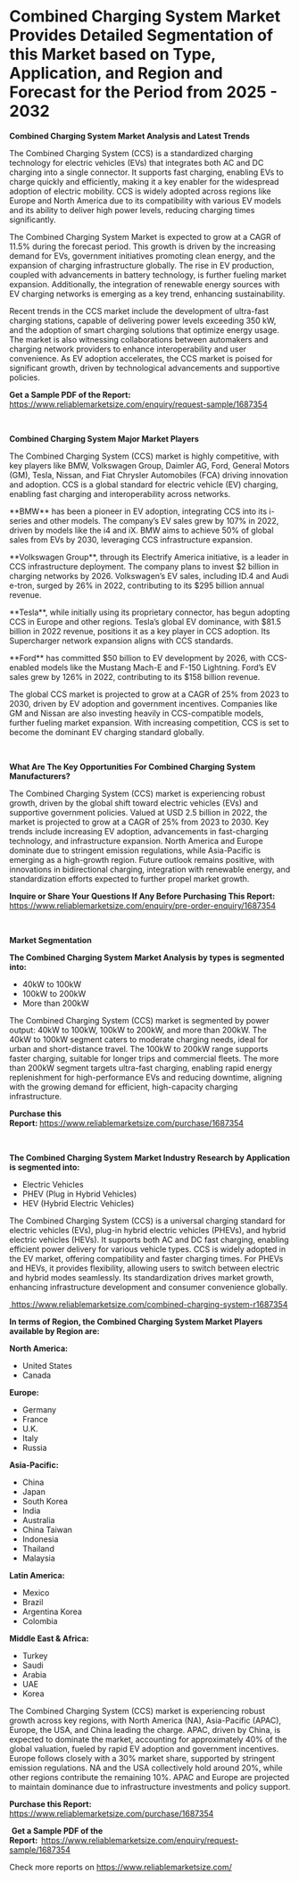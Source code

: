 <p><h1>Combined Charging System Market Provides Detailed Segmentation of this Market based on Type, Application, and Region and Forecast for the Period from 2025 - 2032</h1></p><p><strong>Combined Charging System Market Analysis and Latest Trends</strong></p>
<p><p>The Combined Charging System (CCS) is a standardized charging technology for electric vehicles (EVs) that integrates both AC and DC charging into a single connector. It supports fast charging, enabling EVs to charge quickly and efficiently, making it a key enabler for the widespread adoption of electric mobility. CCS is widely adopted across regions like Europe and North America due to its compatibility with various EV models and its ability to deliver high power levels, reducing charging times significantly.</p><p>The Combined Charging System Market is expected to grow at a CAGR of 11.5% during the forecast period. This growth is driven by the increasing demand for EVs, government initiatives promoting clean energy, and the expansion of charging infrastructure globally. The rise in EV production, coupled with advancements in battery technology, is further fueling market expansion. Additionally, the integration of renewable energy sources with EV charging networks is emerging as a key trend, enhancing sustainability.</p><p>Recent trends in the CCS market include the development of ultra-fast charging stations, capable of delivering power levels exceeding 350 kW, and the adoption of smart charging solutions that optimize energy usage. The market is also witnessing collaborations between automakers and charging network providers to enhance interoperability and user convenience. As EV adoption accelerates, the CCS market is poised for significant growth, driven by technological advancements and supportive policies.</p></p>
<p><strong>Get a Sample PDF of the Report:&nbsp;</strong> <a href="https://www.reliablemarketsize.com/enquiry/request-sample/1687354?utm_campaign=1131&utm_medium=2&utm_source=Github&utm_content=ia&utm_term=22012025&utm_id=combined-charging-system">https://www.reliablemarketsize.com/enquiry/request-sample/1687354</a></p>
<p>&nbsp;</p>
<p><strong>Combined Charging System Major Market Players</strong></p>
<p><p>The Combined Charging System (CCS) market is highly competitive, with key players like BMW, Volkswagen Group, Daimler AG, Ford, General Motors (GM), Tesla, Nissan, and Fiat Chrysler Automobiles (FCA) driving innovation and adoption. CCS is a global standard for electric vehicle (EV) charging, enabling fast charging and interoperability across networks.</p><p>**BMW** has been a pioneer in EV adoption, integrating CCS into its i-series and other models. The company’s EV sales grew by 107% in 2022, driven by models like the i4 and iX. BMW aims to achieve 50% of global sales from EVs by 2030, leveraging CCS infrastructure expansion.</p><p>**Volkswagen Group**, through its Electrify America initiative, is a leader in CCS infrastructure deployment. The company plans to invest $2 billion in charging networks by 2026. Volkswagen’s EV sales, including ID.4 and Audi e-tron, surged by 26% in 2022, contributing to its $295 billion annual revenue.</p><p>**Tesla**, while initially using its proprietary connector, has begun adopting CCS in Europe and other regions. Tesla’s global EV dominance, with $81.5 billion in 2022 revenue, positions it as a key player in CCS adoption. Its Supercharger network expansion aligns with CCS standards.</p><p>**Ford** has committed $50 billion to EV development by 2026, with CCS-enabled models like the Mustang Mach-E and F-150 Lightning. Ford’s EV sales grew by 126% in 2022, contributing to its $158 billion revenue.</p><p>The global CCS market is projected to grow at a CAGR of 25% from 2023 to 2030, driven by EV adoption and government incentives. Companies like GM and Nissan are also investing heavily in CCS-compatible models, further fueling market expansion. With increasing competition, CCS is set to become the dominant EV charging standard globally.</p></p>
<p>&nbsp;</p>
<p><strong>What Are The Key Opportunities For Combined Charging System Manufacturers?</strong></p>
<p><p>The Combined Charging System (CCS) market is experiencing robust growth, driven by the global shift toward electric vehicles (EVs) and supportive government policies. Valued at USD 2.5 billion in 2022, the market is projected to grow at a CAGR of 25% from 2023 to 2030. Key trends include increasing EV adoption, advancements in fast-charging technology, and infrastructure expansion. North America and Europe dominate due to stringent emission regulations, while Asia-Pacific is emerging as a high-growth region. Future outlook remains positive, with innovations in bidirectional charging, integration with renewable energy, and standardization efforts expected to further propel market growth.</p></p>
<p><strong>Inquire or Share Your Questions If Any Before Purchasing This Report:</strong> <a href="https://www.reliablemarketsize.com/enquiry/pre-order-enquiry/1687354?utm_campaign=1131&utm_medium=2&utm_source=Github&utm_content=ia&utm_term=22012025&utm_id=combined-charging-system">https://www.reliablemarketsize.com/enquiry/pre-order-enquiry/1687354</a></p>
<p>&nbsp;</p>
<p><strong>Market Segmentation</strong></p>
<p><strong>The Combined Charging System Market Analysis by types is segmented into:</strong></p>
<p><ul><li>40kW to 100kW</li><li>100kW to 200kW</li><li>More than 200kW</li></ul></p>
<p><p>The Combined Charging System (CCS) market is segmented by power output: 40kW to 100kW, 100kW to 200kW, and more than 200kW. The 40kW to 100kW segment caters to moderate charging needs, ideal for urban and short-distance travel. The 100kW to 200kW range supports faster charging, suitable for longer trips and commercial fleets. The more than 200kW segment targets ultra-fast charging, enabling rapid energy replenishment for high-performance EVs and reducing downtime, aligning with the growing demand for efficient, high-capacity charging infrastructure.</p></p>
<p><strong>Purchase this Report:&nbsp;</strong><a href="https://www.reliablemarketsize.com/purchase/1687354?utm_campaign=1131&utm_medium=2&utm_source=Github&utm_content=ia&utm_term=22012025&utm_id=combined-charging-system">https://www.reliablemarketsize.com/purchase/1687354</a></p>
<p>&nbsp;</p>
<p><strong>The Combined Charging System Market Industry Research by Application is segmented into:</strong></p>
<p><ul><li>Electric Vehicles</li><li>PHEV (Plug in Hybrid Vehicles)</li><li>HEV (Hybrid Electric Vehicles)</li></ul></p>
<p><p>The Combined Charging System (CCS) is a universal charging standard for electric vehicles (EVs), plug-in hybrid electric vehicles (PHEVs), and hybrid electric vehicles (HEVs). It supports both AC and DC fast charging, enabling efficient power delivery for various vehicle types. CCS is widely adopted in the EV market, offering compatibility and faster charging times. For PHEVs and HEVs, it provides flexibility, allowing users to switch between electric and hybrid modes seamlessly. Its standardization drives market growth, enhancing infrastructure development and consumer convenience globally.</p></p>
<p><a href="https://www.reliablemarketsize.com/combined-charging-system-r1687354?utm_campaign=1131&utm_medium=2&utm_source=Github&utm_content=ia&utm_term=22012025&utm_id=combined-charging-system">&nbsp;https://www.reliablemarketsize.com/combined-charging-system-r1687354</a></p>
<p><strong>In terms of Region, the Combined Charging System Market Players available by Region are:</strong></p>
<p>
    <p> <strong> North America: </strong>
        <ul>
            <li>United States</li>
            <li>Canada</li>
        </ul>
        </p> 
    <p> <strong> Europe: </strong>
        <ul>
            <li>Germany</li>
            <li>France</li>
            <li>U.K.</li>
            <li>Italy</li>
            <li>Russia</li>
        </ul>
        </p> 
    <p> <strong> Asia-Pacific: </strong>
        <ul>
            <li>China</li>
            <li>Japan</li>
            <li>South Korea</li>
            <li>India</li>
            <li>Australia</li>
            <li>China Taiwan</li>
            <li>Indonesia</li>
            <li>Thailand</li>
            <li>Malaysia</li>
        </ul>
        </p> 
    <p> <strong> Latin America: </strong>
        <ul>
            <li>Mexico</li>
            <li>Brazil</li>
            <li>Argentina Korea</li>
            <li>Colombia</li>
        </ul>
        </p> 
    <p> <strong> Middle East & Africa: </strong>
        <ul>
            <li>Turkey</li>
            <li>Saudi</li>
            <li>Arabia</li>
            <li>UAE</li>
            <li>Korea</li>
        </ul>
    </p>
    </p>
<p><p>The Combined Charging System (CCS) market is experiencing robust growth across key regions, with North America (NA), Asia-Pacific (APAC), Europe, the USA, and China leading the charge. APAC, driven by China, is expected to dominate the market, accounting for approximately 40% of the global valuation, fueled by rapid EV adoption and government incentives. Europe follows closely with a 30% market share, supported by stringent emission regulations. NA and the USA collectively hold around 20%, while other regions contribute the remaining 10%. APAC and Europe are projected to maintain dominance due to infrastructure investments and policy support.</p></p>
<p><strong>Purchase this Report: </strong><a href="https://www.reliablemarketsize.com/purchase/1687354?utm_campaign=1131&utm_medium=2&utm_source=Github&utm_content=ia&utm_term=22012025&utm_id=combined-charging-system">https://www.reliablemarketsize.com/purchase/1687354</a></p>
<p>&nbsp;<strong>Get a Sample PDF of the Report:&nbsp;&nbsp;</strong><a href="https://www.reliablemarketsize.com/enquiry/request-sample/1687354?utm_campaign=1131&utm_medium=2&utm_source=Github&utm_content=ia&utm_term=22012025&utm_id=combined-charging-system">https://www.reliablemarketsize.com/enquiry/request-sample/1687354</a></p>
<p><strong></strong></p>
<p>Check more reports on <a href="https://www.reliablemarketsize.com/?utm_campaign=1131&utm_medium=2&utm_source=Github&utm_content=ia&utm_term=22012025&utm_id=combined-charging-system">https://www.reliablemarketsize.com/</a></p>